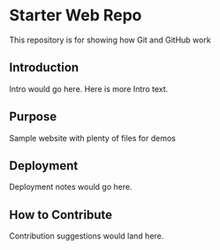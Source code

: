 # Starter Web Repo

This repository is for showing how Git and GitHub work

## Introduction

Intro would go here.
Here is more Intro text.

## Purpose

Sample website with plenty of files for demos

## Deployment

Deployment notes would go here.

## How to Contribute

Contribution suggestions would land here.

